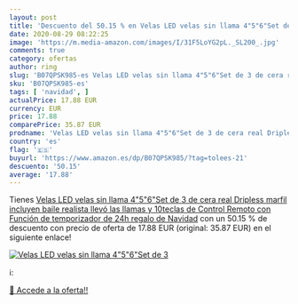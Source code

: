 ```yaml
---
layout: post
title: 'Descuento del 50.15 % en Velas LED velas sin llama 4"5"6"Set de 3'
date: 2020-08-29 08:22:25
image: 'https://m.media-amazon.com/images/I/31F5LoYG2pL._SL200_.jpg'
comments: true
category: ofertas
author: ring
slug: 'B07QPSK985-es Velas LED velas sin llama 4"5"6"Set de 3 de cera real...'
sku: 'B07QPSK985-es'
tags: [ 'navidad', ]
actualPrice: 17.88 EUR
currency: EUR
price: 17.88
comparePrice: 35.87 EUR
prodname: 'Velas LED velas sin llama 4"5"6"Set de 3 de cera real Dripless marfil incluyen baile realista llevó las llamas y 10teclas de Control Remoto con Función de temporizador de 24h regalo de Navidad'
country: 'es'
flag: '🇪🇸'
buyurl: 'https://www.amazon.es/dp/B07QPSK985/?tag=tolees-21'
descuento: '50.15'
average: '17.88'
---
```


Tienes [Velas LED velas sin llama 4"5"6"Set de 3 de cera real Dripless marfil incluyen baile realista llevó las llamas y 10teclas de Control Remoto con Función de temporizador de 24h regalo de Navidad](https://www.amazon.es/dp/B07QPSK985/?tag=tolees-21) con un 50.15 % de descuento con precio de oferta de 17.88 EUR (original: 35.87 EUR) en el siguiente enlace!

[![Velas LED velas sin llama 4"5"6"Set de 3](https://m.media-amazon.com/images/I/31F5LoYG2pL._SL200_.jpg)](https://www.amazon.es/dp/B07QPSK985/?tag=tolees-21)

ℹ️:


[🛒 Accede a la oferta!!](https://www.amazon.es/dp/B07QPSK985/?tag=tolees-21)
